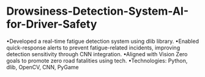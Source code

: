 # Drowsiness-Detection-System-AI-for-Driver-Safety
•Developed a real-time fatigue detection system using dlib library. •Enabled quick-response alerts to prevent fatigue-related incidents, improving detection sensitivity through CNN integration. •Aligned with Vision Zero goals to promote zero road fatalities using tech. •Technologies: Python, dlib, OpenCV, CNN, PyGame
